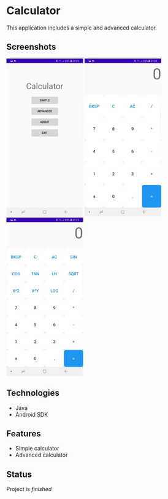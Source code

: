 # Calculator
This application includes a simple and advanced calculator.

## Screenshots
<img src="./img/menu.jpg" width="200"> <img src="./img/simple_calculator.jpg" width="200"> <img src="./img/advanced_calculator.jpg" width="200">

## Technologies
* Java
* Android SDK

## Features
* Simple calculator
* Advanced calculator

## Status
Project is _finished_
